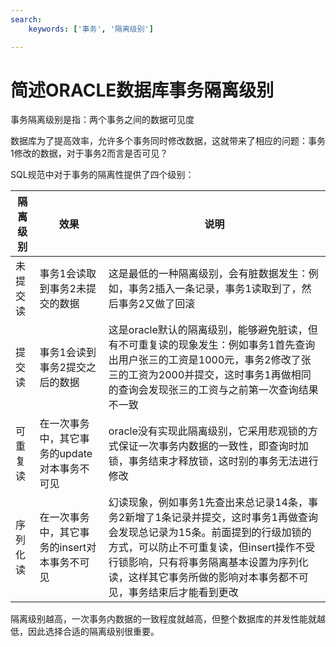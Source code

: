 ```yaml
---
search:
    keywords: ['事务', '隔离级别']

---
```



# 简述ORACLE数据库事务隔离级别

事务隔离级别是指：两个事务之间的数据可见度

数据库为了提高效率，允许多个事务同时修改数据，这就带来了相应的问题：事务1修改的数据，对于事务2而言是否可见？

SQL规范中对于事务的隔离性提供了四个级别：

|隔离级别|效果|说明|
|-|-|-|
|未提交读|事务1会读取到事务2未提交的数据|这是最低的一种隔离级别，会有脏数据发生：例如，事务2插入一条记录，事务1读取到了，然后事务2又做了回滚|
|提交读|事务1会读到事务2提交之后的数据|这是oracle默认的隔离级别，能够避免脏读，但有不可重复读的现象发生：例如事务1首先查询出用户张三的工资是1000元，事务2修改了张三的工资为2000并提交，这时事务1再做相同的查询会发现张三的工资与之前第一次查询结果不一致|
|可重复读|在一次事务中，其它事务的update对本事务不可见|oracle没有实现此隔离级别，它采用悲观锁的方式保证一次事务内数据的一致性，即查询时加锁，事务结束才释放锁，这时别的事务无法进行修改|
|序列化读|在一次事务中，其它事务的insert对本事务不可见|幻读现象，例如事务1先查出来总记录14条，事务2新增了1条记录并提交，这时事务1再做查询会发现总记录为15条。前面提到的行级加锁的方式，可以防止不可重复读，但insert操作不受行锁影响，只有将事务隔离基本设置为序列化读，这样其它事务所做的影响对本事务都不可见，事务结束后才能看到更改|

隔离级别越高，一次事务内数据的一致程度就越高，但整个数据库的并发性能就越低，因此选择合适的隔离级别很重要。



 



